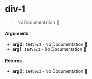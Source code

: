 # div\-1

> No Documentation 🚧

#### Arguments

- **arg0** : `I64Vec3` \- No Documentation 🚧
- **arg1** : `I64Vec3` \- No Documentation 🚧

#### Returns

- **arg0** : `I64Vec3` \- No Documentation 🚧